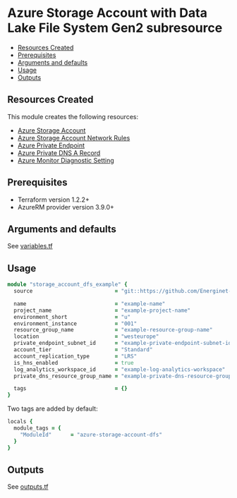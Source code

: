 # Azure Storage Account with Data Lake File System Gen2 subresource

- [Resources Created](#resources-created)
- [Prerequisites](#prerequisites)
- [Arguments and defaults](#arguments-and-defaults)
- [Usage](#usage)
- [Outputs](#outputs)

## Resources Created

This module creates the following resources:

- [Azure Storage Account](https://registry.terraform.io/providers/hashicorp/azurerm/latest/docs/resources/storage_account)
- [Azure Storage Account Network Rules](https://registry.terraform.io/providers/hashicorp/azurerm/latest/docs/resources/storage_account_network_rules)
- [Azure Private Endpoint](https://registry.terraform.io/providers/hashicorp/azurerm/latest/docs/resources/private_endpoint)
- [Azure Private DNS A Record](https://registry.terraform.io/providers/hashicorp/azurerm/latest/docs/resources/private_dns_a_record)
- [Azure Monitor Diagnostic Setting](https://registry.terraform.io/providers/hashicorp/azurerm/latest/docs/resources/monitor_diagnostic_setting)

## Prerequisites

- Terraform version 1.2.2+
- AzureRM provider version 3.9.0+

## Arguments and defaults

See [variables.tf](./variables.tf)

## Usage

```ruby
module "storage_account_dfs_example" {
  source                          = "git::https://github.com/Energinet-DataHub/geh-terraform-modules.git//azure/storage-account-dfs?ref=7.0.0"

  name                            = "example-name"
  project_name                    = "example-project-name"
  environment_short               = "u"
  environment_instance            = "001"
  resource_group_name             = "example-resource-group-name"
  location                        = "westeurope"
  private_endpoint_subnet_id      = "example-private-endpoint-subnet-id"
  account_tier                    = "Standard"
  account_replication_type        = "LRS"
  is_hns_enabled                  = true
  log_analytics_workspace_id      = "example-log-analytics-workspace"
  private_dns_resource_group_name = "example-private-dns-resource-group-name"

  tags                            = {}
}
```

Two tags are added by default:

```ruby
locals {
  module_tags = {
    "ModuleId"      = "azure-storage-account-dfs"
  }
}
```

## Outputs

See [outputs.tf](./outputs.tf)

